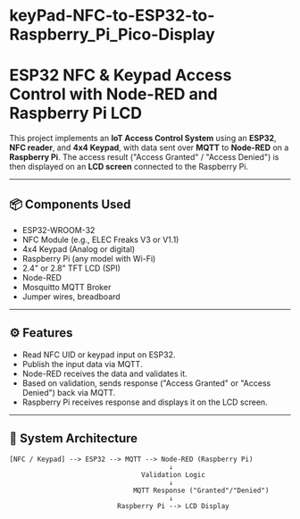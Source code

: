 # keyPad-NFC-to-ESP32-to-Raspberry_Pi_Pico-Display
# ESP32 NFC & Keypad Access Control with Node-RED and Raspberry Pi LCD

This project implements an **IoT Access Control System** using an **ESP32**, **NFC reader**, and **4x4 Keypad**, with data sent over **MQTT** to **Node-RED** on a **Raspberry Pi**. The access result ("Access Granted" / "Access Denied") is then displayed on an **LCD screen** connected to the Raspberry Pi.

---

## 📦 Components Used

- ESP32-WROOM-32
- NFC Module (e.g., ELEC Freaks V3 or V1.1)
- 4x4 Keypad (Analog or digital)
- Raspberry Pi (any model with Wi-Fi)
- 2.4" or 2.8" TFT LCD (SPI)
- Node-RED
- Mosquitto MQTT Broker
- Jumper wires, breadboard

---

## ⚙️ Features

- Read NFC UID or keypad input on ESP32.
- Publish the input data via MQTT.
- Node-RED receives the data and validates it.
- Based on validation, sends response ("Access Granted" or "Access Denied") back via MQTT.
- Raspberry Pi receives response and displays it on the LCD screen.

---

## 🧭 System Architecture

```plaintext
[NFC / Keypad] --> ESP32 --> MQTT --> Node-RED (Raspberry Pi)
                                        ↓
                                 Validation Logic
                                        ↓
                               MQTT Response ("Granted"/"Denied")
                                        ↓
                           Raspberry Pi --> LCD Display
